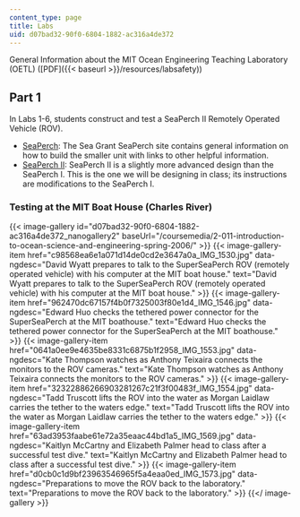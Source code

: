 ```yaml
---
content_type: page
title: Labs
uid: d07bad32-90f0-6804-1882-ac316a4de372
---
```


General Information about the MIT Ocean Engineering Teaching Laboratory (OETL) ([PDF]({{< baseurl >}}/resources/labsafety))

Part 1
------

In Labs 1-6, students construct and test a SeaPerch II Remotely Operated Vehicle (ROV).

*   [SeaPerch](http://web.mit.edu/seagrant/edu/seaperch/BuildingSP/BuildingSP.html): The Sea Grant SeaPerch site contains general information on how to build the smaller unit with links to other helpful information.
*   [SeaPerch II](http://web.mit.edu/seagrant/edu/seaperch/AdvancedROV/AdvancedROV.html): SeaPerch II is a slightly more advanced design than the SeaPerch I. This is the one we will be designing in class; its instructions are modifications to the SeaPerch I.

### Testing at the MIT Boat House (Charles River)
{{< image-gallery id="d07bad32-90f0-6804-1882-ac316a4de372_nanogallery2" baseUrl="/coursemedia/2-011-introduction-to-ocean-science-and-engineering-spring-2006/" >}}
{{< image-gallery-item href="c98568ea6e1a071d14de0cd2e3647a0a_IMG_1530.jpg" data-ngdesc="David Wyatt prepares to talk to the SuperSeaPerch ROV (remotely operated vehicle) with his computer at the MIT boat house." text="David Wyatt prepares to talk to the SuperSeaPerch ROV (remotely operated vehicle) with his computer at the MIT boat house." >}}
{{< image-gallery-item href="962470dc67157f4b0f7325003f80e1d4_IMG_1546.jpg" data-ngdesc="Edward Huo checks the tethered power connector for the SuperSeaPerch at the MIT boathouse." text="Edward Huo checks the tethered power connector for the SuperSeaPerch at the MIT boathouse." >}}
{{< image-gallery-item href="0641a0ee9e4635be8331c6875b1f2958_IMG_1553.jpg" data-ngdesc="Kate Thompson watches as Anthony Teixaira connects the monitors to the ROV cameras." text="Kate Thompson watches as Anthony Teixaira connects the monitors to the ROV cameras." >}}
{{< image-gallery-item href="32322886266903281267c21f3f00483f_IMG_1554.jpg" data-ngdesc="Tadd Truscott lifts the ROV into the water as Morgan Laidlaw carries the tether to the waters edge." text="Tadd Truscott lifts the ROV into the water as Morgan Laidlaw carries the tether to the waters edge." >}}
{{< image-gallery-item href="63ad3953faabe61e72a35eaac44bd1a5_IMG_1569.jpg" data-ngdesc="Kaitlyn McCartny and Elizabeth Palmer head to class after a successful test dive." text="Kaitlyn McCartny and Elizabeth Palmer head to class after a successful test dive." >}}
{{< image-gallery-item href="d0cb0c1d9bf23963546965f5a4eaa0ed_IMG_1573.jpg" data-ngdesc="Preparations to move the ROV back to the laboratory." text="Preparations to move the ROV back to the laboratory." >}}
{{</ image-gallery >}}